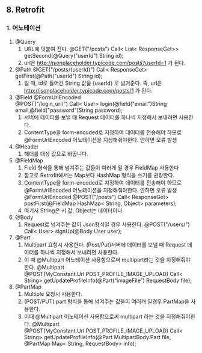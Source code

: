 ## 8. Retrofit
### 1. 어노테이션
1. @Query
    1. URL에 덧붙여 진다.
    @GET("/posts") 
    Call< List< ResponseGet>> getSecond(@Query("userId") String id);
    2. url은 http://jsonplaceholder.typicode.com/posts?userId=1 가 된다.
2. @Path
    @GET("/posts/{userId}")
    Call< ResponseGet> getFirst(@Path("userId") String id);
    1. 일 때, id로 들어간 String 값을 {userId} 로 넘겨준다. 즉, url은 http://jsonplaceholder.typicode.com/posts/1 가 된다.
3. @Field
    @FormUrlEncoded    
    @POST("/login_url/")
    Call< User> login(@field("email")String email,@field("password")String password); 
    1. 서버에 데이터를 보낼 때 Request 데이터를 하나씩 지정해서 보내려면 사용한다.
    2. ContentType을 form-encoded로 지정하여 데이터를 전송해야 하므로 @FormUrlEncoded 어노테이션을 지정해줘야한다. 안하면 오류 발생
4. @Header
    1. 해더를 대상 값으로 바꿉니다.
5. @FieldMap
    1. Field 형식을 통해 넘겨주는 값들이 여러개 일 경우 FieldMap 사용한다
    2. 참고로 Retrofit에서는 Map보다 HashMap 형식을 쓰기를 권장한다.
    3. ContentType을 form-encoded로 지정하여 데이터를 전송해야 하므로 @FormUrlEncoded 어노테이션을 지정해줘야한다. 안하면 오류 발생
    @FormUrlEncoded 
    @POST("/posts") 
    Call< ResponseGet> postFirst(@FieldMap HashMap< String, Object> parameters);
    4. 여기서 String은 키 값, Object는 데이터이다.
6. @Body
    1. Request로 넘겨주는 값이 Json형식일 경우 사용한다.
    @POST("/users/")
    Call< User> signUp(@Body User user);
7. @Part
    1. Multipart 요청시 사용한다. (Post/Put)서버에 데이터를 보낼 때 Request 데이터를 하나씩 지정해서 보내려면 사용한다.
    2. 이 때 @Multipart 어노테이션 사용함으로써 multipart라는 것을 지정해줘야 한다.
    @Multipart
    @POST(MyConstant.Url.POST_PROFILE_IMAGE_UPLOAD)
    Call< String> getUpdateProfileInfo(@Part(“imageFile”) RequestBody file);
8. @PartMap
    1. Multiple 요청시 사용한다.
    2. (POST/PUT) part 형식을 통해 넘겨주는 값들이 여러개 일경우 PartMap을 사용한다.
    3. 이때 @Multipart 어노테이션 사용함으로써 multipart 라는 것을 지정해줘야한다.
    @Multipart
    @POST(MyConstant.Url.POST_PROFILE_IMAGE_UPLOAD)
    Call< String> getUpdateProfileInfo(@Part MultipartBody.Part file, @PartMap Map< String, RequestBody> info);
